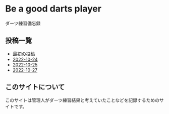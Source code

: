 # Be a good darts player

ダーツ練習備忘録

## 投稿一覧

- [最初の投稿](./post/2022-10-23.md)
- [2022-10-24](./post/2022-10-24.md)
- [2022-10-25](./post/2022-10-25.md)
- [2022-10-27](./post/2022-10-27.md)

## このサイトについて

このサイトは管理人がダーツ練習結果と考えていたことなどを記録するためのサイトです。
